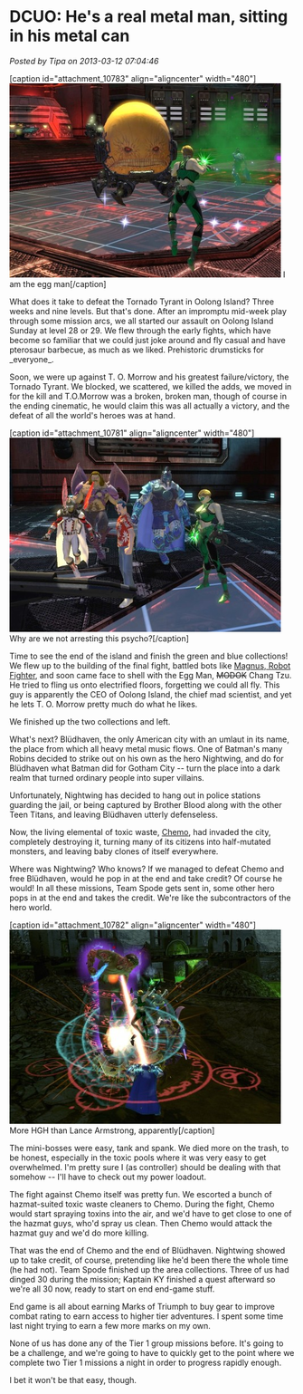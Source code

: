 # DCUO: He's a real metal man, sitting in his metal can

*Posted by Tipa on 2013-03-12 07:04:46*

[caption id="attachment\_10783" align="aligncenter" width="480"][![I am the egg man](../../../uploads/2013/03/MADV102_COMPDYNAMICLIGHTRIG-PC-10-22.40.400-480x343.jpg)](../../../uploads/2013/03/MADV102_COMPDYNAMICLIGHTRIG-PC-10-22.40.400.jpg) I am the egg man[/caption]

What does it take to defeat the Tornado Tyrant in Oolong Island? Three weeks and nine levels. But that's done. After an impromptu mid-week play through some mission arcs, we all started our assault on Oolong Island Sunday at level 28 or 29. We flew through the early fights, which have become so familiar that we could just joke around and fly casual and have pterosaur barbecue, as much as we liked. Prehistoric drumsticks for \_everyone\_.

Soon, we were up against T. O. Morrow and his greatest failure/victory, the Tornado Tyrant. We blocked, we scattered, we killed the adds, we moved in for the kill and T.O.Morrow was a broken, broken man, though of course in the ending cinematic, he would claim this was all actually a victory, and the defeat of all the world's heroes was at hand.

[caption id="attachment\_10781" align="aligncenter" width="480"][![Why are we not arresting this psycho?](../../../uploads/2013/03/MADV102_COMPDYNAMICLIGHTRIG-PC-10-22.33.390-480x343.jpg)](../../../uploads/2013/03/MADV102_COMPDYNAMICLIGHTRIG-PC-10-22.33.390.jpg) Why are we not arresting this psycho?[/caption]

Time to see the end of the island and finish the green and blue collections! We flew up to the building of the final fight, battled bots like [Magnus, Robot Fighter](http://en.wikipedia.org/wiki/Magnus,_Robot_Fighter), and soon came face to shell with the Egg Man, ~~MODOK~~ Chang Tzu. He tried to fling us onto electrified floors, forgetting we could all fly. This guy is apparently the CEO of Oolong Island, the chief mad scientist, and yet he lets T. O. Morrow pretty much do what he likes.

We finished up the two collections and left.

What's next? Blüdhaven, the only American city with an umlaut in its name, the place from which all heavy metal music flows. One of Batman's many Robins decided to strike out on his own as the hero Nightwing, and do for Blüdhaven what Batman did for Gotham City -- turn the place into a dark realm that turned ordinary people into super villains.

Unfortunately, Nightwing has decided to hang out in police stations guarding the jail, or being captured by Brother Blood along with the other Teen Titans, and leaving Blüdhaven utterly defenseless.

Now, the living elemental of toxic waste, [Chemo](http://en.wikipedia.org/wiki/Chemo_(comics)), had invaded the city, completely destroying it, turning many of its citizens into half-mutated monsters, and leaving baby clones of itself everywhere.

Where was Nightwing? Who knows? If we managed to defeat Chemo and free Blüdhaven, would he pop in at the end and take credit? Of course he would! In all these missions, Team Spode gets sent in, some other hero pops in at the end and takes the credit. We're like the subcontractors of the hero world.

[caption id="attachment\_10782" align="aligncenter" width="480"][![More HGH than Lance Armstrong, apparently](../../../uploads/2013/03/MADV109_DESIGNERDATA-PC-10-23.03.290-480x343.jpg)](../../../uploads/2013/03/MADV109_DESIGNERDATA-PC-10-23.03.290.jpg) More HGH than Lance Armstrong, apparently[/caption]

The mini-bosses were easy, tank and spank. We died more on the trash, to be honest, especially in the toxic pools where it was very easy to get overwhelmed. I'm pretty sure I (as controller) should be dealing with that somehow -- I'll have to check out my power loadout.

The fight against Chemo itself was pretty fun. We escorted a bunch of hazmat-suited toxic waste cleaners to Chemo. During the fight, Chemo would start spraying toxins into the air, and we'd have to get close to one of the hazmat guys, who'd spray us clean. Then Chemo would attack the hazmat guy and we'd do more killing. 

That was the end of Chemo and the end of Blüdhaven. Nightwing showed up to take credit, of course, pretending like he'd been there the whole time (he had not). Team Spode finished up the area collections. Three of us had dinged 30 during the mission; Kaptain KY finished a quest afterward so we're all 30 now, ready to start on end end-game stuff.

End game is all about earning Marks of Triumph to buy gear to improve combat rating to earn access to higher tier adventures. I spent some time last night trying to earn a few more marks on my own.

None of us has done any of the Tier 1 group missions before. It's going to be a challenge, and we're going to have to quickly get to the point where we complete two Tier 1 missions a night in order to progress rapidly enough.

I bet it won't be that easy, though.
